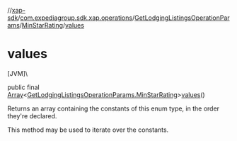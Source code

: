 //[xap-sdk](../../../../index.md)/[com.expediagroup.sdk.xap.operations](../../index.md)/[GetLodgingListingsOperationParams](../index.md)/[MinStarRating](index.md)/[values](values.md)

# values

[JVM]\

public final [Array](https://kotlinlang.org/api/latest/jvm/stdlib/kotlin/-array/index.html)&lt;[GetLodgingListingsOperationParams.MinStarRating](index.md)&gt;[values](values.md)()

Returns an array containing the constants of this enum type, in the order they're declared.

This method may be used to iterate over the constants.
